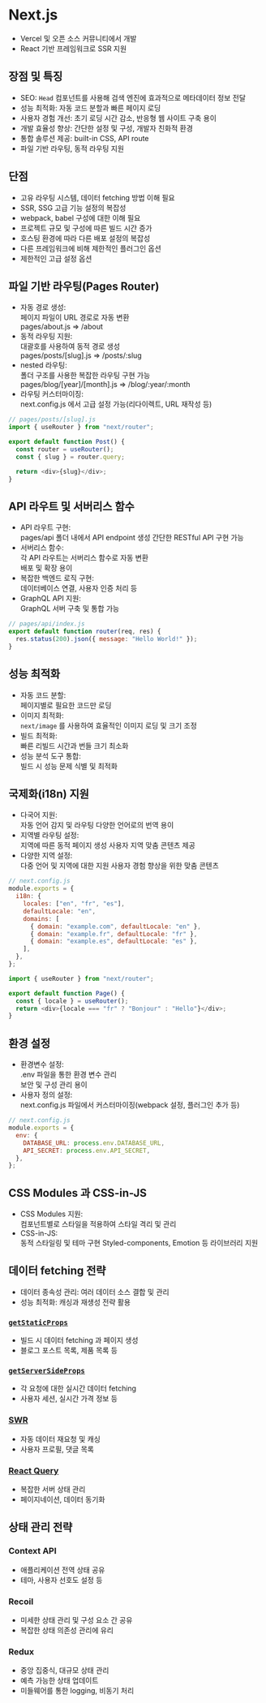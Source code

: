 # Next.js

- Vercel 및 오픈 소스 커뮤니티에서 개발
- React 기반 프레임워크로 SSR 지원

## 장점 및 특징

- SEO: `Head` 컴포넌트를 사용해 검색 엔진에 효과적으로 메타데이터 정보 전달
- 성능 최적화: 자동 코드 분할과 빠른 페이지 로딩
- 사용자 경험 개선: 초기 로딩 시간 감소, 반응형 웹 사이트 구축 용이
- 개발 효율성 향상: 간단한 설정 및 구성, 개발자 친화적 환경
- 통합 솔루션 제공: built-in CSS, API route
- 파일 기반 라우팅, 동적 라우팅 지원

## 단점

- 고유 라우팅 시스템, 데이터 fetching 방법 이해 필요
- SSR, SSG 고급 기능 설정의 복잡성
- webpack, babel 구성에 대한 이해 필요
- 프로젝트 규모 및 구성에 따른 빌드 시간 증가
- 호스팅 환경에 따라 다른 배포 설정의 복잡성
- 다른 프레임워크에 비해 제한적인 플러그인 옵션
- 제한적인 고급 설정 옵션

## 파일 기반 라우팅(Pages Router)

- 자동 경로 생성:  
  페이지 파일이 URL 경로로 자동 변환  
  pages/about.js => /about
- 동적 라우팅 지원:  
  대괄호를 사용하여 동적 경로 생성  
  pages/posts/[slug].js => /posts/:slug
- nested 라우팅:  
  폴더 구조를 사용한 복잡한 라우팅 구현 가능  
  pages/blog/[year]/[month].js => /blog/:year/:month
- 라우팅 커스터마이징:  
  next.config.js 에서 고급 설정 가능(리다이렉트, URL 재작성 등)

```js
// pages/posts/[slug].js
import { useRouter } from "next/router";

export default function Post() {
  const router = useRouter();
  const { slug } = router.query;

  return <div>{slug}</div>;
}
```

## API 라우트 및 서버리스 함수

- API 라우트 구현:  
  pages/api 폴더 내에서 API endpoint 생성
  간단한 RESTful API 구현 가능
- 서버리스 함수:  
  각 API 라우트는 서버리스 함수로 자동 변환  
  배포 및 확장 용이
- 복잡한 백엔드 로직 구현:  
  데이터베이스 연결, 사용자 인증 처리 등
- GraphQL API 지원:  
  GraphQL 서버 구축 및 통합 가능

```js
// pages/api/index.js
export default function router(req, res) {
  res.status(200).json({ message: "Hello World!" });
}
```

## 성능 최적화

- 자동 코드 분할:  
  페이지별로 필요한 코드만 로딩
- 이미지 최적화:  
  `next/image` 를 사용하여 효율적인 이미지 로딩 및 크기 조정
- 빌드 최적화:  
  빠른 리빌드 시간과 번들 크기 최소화
- 성능 분석 도구 통합:  
  빌드 시 성능 문제 식별 및 최적화

## 국제화(i18n) 지원

- 다국어 지원:  
  자동 언어 감지 및 라우팅
  다양한 언어로의 번역 용이
- 지역별 라우팅 설정:  
  지역에 따른 동적 페이지 생성
  사용자 지역 맞춤 콘텐츠 제공
- 다양한 지역 설정:  
  다중 언어 및 지역에 대한 지원
  사용자 경험 향상을 위한 맞춤 콘텐츠

```js
// next.config.js
module.exports = {
  i18n: {
    locales: ["en", "fr", "es"],
    defaultLocale: "en",
    domains: [
      { domain: "example.com", defaultLocale: "en" },
      { domain: "example.fr", defaultLocale: "fr" },
      { domain: "example.es", defaultLocale: "es" },
    ],
  },
};
```

```js
import { useRouter } from "next/router";

export default function Page() {
  const { locale } = useRouter();
  return <div>{locale === "fr" ? "Bonjour" : "Hello"}</div>;
}
```

## 환경 설정

- 환경변수 설정:  
  .env 파일을 통한 환경 변수 관리  
  보안 및 구성 관리 용이
- 사용자 정의 설정:  
  next.config.js 파일에서 커스터마이징(webpack 설정, 플러그인 추가 등)

```js
// next.config.js
module.exports = {
  env: {
    DATABASE_URL: process.env.DATABASE_URL,
    API_SECRET: process.env.API_SECRET,
  },
};
```

## CSS Modules 과 CSS-in-JS

- CSS Modules 지원:  
  컴포넌트별로 스타일을 적용하여 스타일 격리 및 관리
- CSS-in-JS:  
  동적 스타일링 및 테마 구현
  Styled-components, Emotion 등 라이브러리 지원

## 데이터 fetching 전략

- 데이터 종속성 관리: 여러 데이터 소스 결합 및 관리
- 성능 최적화: 캐싱과 재생성 전략 활용

### [`getStaticProps`](https://nextjs.org/docs/pages/building-your-application/data-fetching/get-static-props)

- 빌드 시 데이터 fetching 과 페이지 생성
- 블로그 포스트 목록, 제품 목록 등

### [`getServerSideProps`](https://nextjs.org/docs/pages/building-your-application/data-fetching/get-server-side-props)

- 각 요청에 대한 실시간 데이터 fetching
- 사용자 세션, 실시간 가격 정보 등

### [SWR](https://swr.vercel.app/ko)

- 자동 데이터 재요청 및 캐싱
- 사용자 프로필, 댓글 목록

### [React Query](https://tanstack.com/query/latest/docs/framework/react/overview)

- 복잡한 서버 상태 관리
- 페이지네이션, 데이터 동기화

## 상태 관리 전략

### Context API

- 애플리케이션 전역 상태 공유
- 테마, 사용자 선호도 설정 등

### Recoil

- 미세한 상태 관리 및 구성 요소 간 공유
- 복잡한 상태 의존성 관리에 유리

### Redux

- 중앙 집중식, 대규모 상태 관리
- 예측 가능한 상태 업데이트
- 미들웨어를 통한 logging, 비동기 처리
